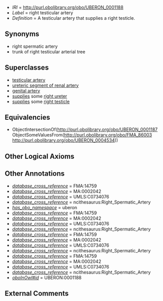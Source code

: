 * *IRI* = http://purl.obolibrary.org/obo/UBERON_0001188
 * *Label* = right testicular artery
 * *Definition* = A testicular artery that supplies a right testicle.

## Synonyms

 * right spermatic artery
 * trunk of right testicular arterial tree

## Superclasses

 * [testicular artery](../../UBERON/87/UBERON_0001187.md)
 * [ureteric segment of renal artery](../../UBERON/68/UBERON_0003468.md)
 * [genital artery](../../UBERON/92/UBERON_0010192.md)
 * [supplies](../../FMA/03/FMA_86003.md) some [right ureter](../../UBERON/22/UBERON_0001222.md)
 * [supplies](../../FMA/03/FMA_86003.md) some [right testicle](../../UBERON/34/UBERON_0004534.md)

## Equivalencies

 * ObjectIntersectionOf(<http://purl.obolibrary.org/obo/UBERON_0001187> ObjectSomeValuesFrom(<http://purl.obolibrary.org/obo/FMA_86003> <http://purl.obolibrary.org/obo/UBERON_0004534>))

## Other Logical Axioms


## Other Annotations

 * *[database_cross_reference](../../ef/oboInOwl#hasDbXref.md)* = FMA:14759
 * *[database_cross_reference](../../ef/oboInOwl#hasDbXref.md)* = MA:0002042
 * *[database_cross_reference](../../ef/oboInOwl#hasDbXref.md)* = UMLS:C0734076
 * *[database_cross_reference](../../ef/oboInOwl#hasDbXref.md)* = ncithesaurus:Right_Spermatic_Artery
 * *[has_obo_namespace](../../ce/oboInOwl#hasOBONamespace.md)* = uberon
 * *[database_cross_reference](../../ef/oboInOwl#hasDbXref.md)* = FMA:14759
 * *[database_cross_reference](../../ef/oboInOwl#hasDbXref.md)* = MA:0002042
 * *[database_cross_reference](../../ef/oboInOwl#hasDbXref.md)* = UMLS:C0734076
 * *[database_cross_reference](../../ef/oboInOwl#hasDbXref.md)* = ncithesaurus:Right_Spermatic_Artery
 * *[database_cross_reference](../../ef/oboInOwl#hasDbXref.md)* = FMA:14759
 * *[database_cross_reference](../../ef/oboInOwl#hasDbXref.md)* = MA:0002042
 * *[database_cross_reference](../../ef/oboInOwl#hasDbXref.md)* = UMLS:C0734076
 * *[database_cross_reference](../../ef/oboInOwl#hasDbXref.md)* = ncithesaurus:Right_Spermatic_Artery
 * *[database_cross_reference](../../ef/oboInOwl#hasDbXref.md)* = FMA:14759
 * *[database_cross_reference](../../ef/oboInOwl#hasDbXref.md)* = MA:0002042
 * *[database_cross_reference](../../ef/oboInOwl#hasDbXref.md)* = UMLS:C0734076
 * *[database_cross_reference](../../ef/oboInOwl#hasDbXref.md)* = ncithesaurus:Right_Spermatic_Artery
 * *[oboInOwl#id](../../id/oboInOwl#id.md)* = UBERON:0001188

## External Comments

